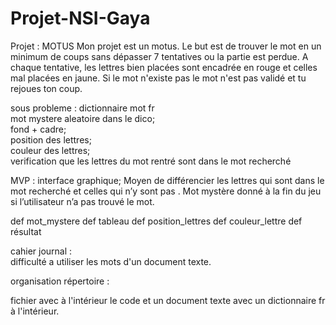# Projet-NSI-Gaya

Projet : MOTUS
Mon projet est un motus. Le but est de trouver le mot en un minimum de coups sans dépasser 7 tentatives ou la partie est perdue. A chaque tentative, les lettres bien placées sont encadrée en rouge et celles mal placées en jaune. Si le mot n'existe pas le mot n'est pas validé et tu rejoues ton coup.  

sous probleme : dictionnaire mot fr  
                mot mystere aleatoire dans le dico;  
                fond + cadre;  
                position des lettres;  
                couleur des lettres;  
                verification que les lettres du mot rentré sont dans le mot recherché   

MVP : interface graphique; 
           Moyen de différencier les lettres qui sont dans le mot recherché et celles qui n’y sont pas . Mot mystère donné à la fin du jeu si l’utilisateur n’a pas trouvé le mot.

def mot_mystere
def tableau
def position_lettres
def couleur_lettre
def résultat
                
cahier journal :  
   difficulté a utiliser les mots d'un document texte.
   
   
organisation répertoire :  

fichier avec à l'intérieur le code et un document texte avec un dictionnaire fr à l'intérieur.
   
  
                
                
                
